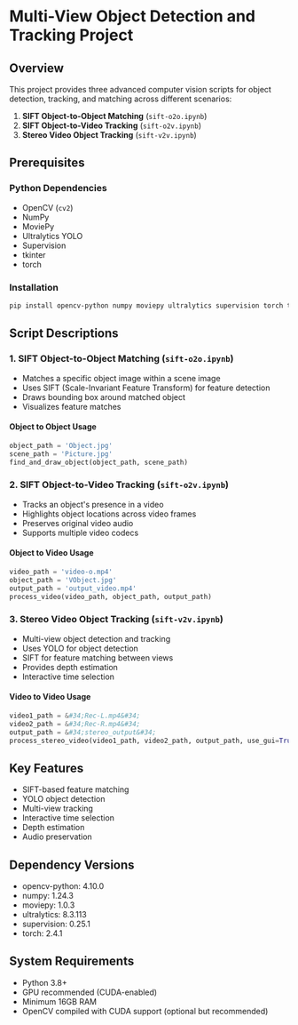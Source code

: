 # Multi-View Object Detection and Tracking Project

## Overview

This project provides three advanced computer vision scripts for object detection, tracking, and matching across different scenarios:

1. **SIFT Object-to-Object Matching** (`sift-o2o.ipynb`)
2. **SIFT Object-to-Video Tracking** (`sift-o2v.ipynb`)
3. **Stereo Video Object Tracking** (`sift-v2v.ipynb`)

## Prerequisites

### Python Dependencies

- OpenCV (`cv2`)
- NumPy
- MoviePy
- Ultralytics YOLO
- Supervision
- tkinter
- torch

### Installation

```bash
pip install opencv-python numpy moviepy ultralytics supervision torch tkinter
```

## Script Descriptions

### 1. SIFT Object-to-Object Matching (`sift-o2o.ipynb`)

- Matches a specific object image within a scene image
- Uses SIFT (Scale-Invariant Feature Transform) for feature detection
- Draws bounding box around matched object
- Visualizes feature matches

#### Object to Object Usage

```python
object_path = 'Object.jpg'
scene_path = 'Picture.jpg'
find_and_draw_object(object_path, scene_path)
```

### 2. SIFT Object-to-Video Tracking (`sift-o2v.ipynb`)

- Tracks an object's presence in a video
- Highlights object locations across video frames
- Preserves original video audio
- Supports multiple video codecs

#### Object to Video Usage

```python
video_path = 'video-o.mp4'
object_path = 'VObject.jpg'
output_path = 'output_video.mp4'
process_video(video_path, object_path, output_path)
```

### 3. Stereo Video Object Tracking (`sift-v2v.ipynb`)

- Multi-view object detection and tracking
- Uses YOLO for object detection
- SIFT for feature matching between views
- Provides depth estimation
- Interactive time selection

#### Video to Video Usage

```python
video1_path = &#34;Rec-L.mp4&#34;
video2_path = &#34;Rec-R.mp4&#34;
output_path = &#34;stereo_output&#34;
process_stereo_video(video1_path, video2_path, output_path, use_gui=True)
```

## Key Features

- SIFT-based feature matching
- YOLO object detection
- Multi-view tracking
- Interactive time selection
- Depth estimation
- Audio preservation

## Dependency Versions

- opencv-python: 4.10.0
- numpy: 1.24.3
- moviepy: 1.0.3
- ultralytics: 8.3.113
- supervision: 0.25.1
- torch: 2.4.1

## System Requirements

- Python 3.8+
- GPU recommended (CUDA-enabled)
- Minimum 16GB RAM
- OpenCV compiled with CUDA support (optional but recommended)
